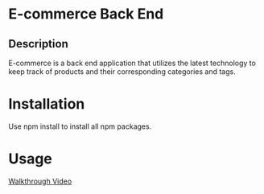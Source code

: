 # E-commerce Back End

## Description

E-commerce is a back end application that utilizes the latest technology to keep track of products and their corresponding categories and tags.

# Installation

Use npm install to install all npm packages.

# Usage

[Walkthrough Video](https://drive.google.com/file/d/10MWe23AkL73Q_717b3B0nQqYW8OSKUPv/view)



